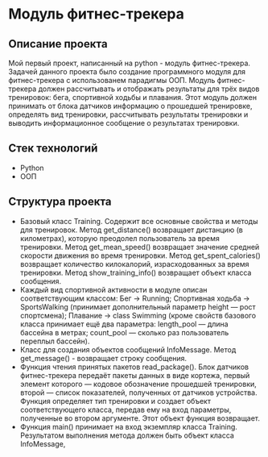# Модуль фитнес-трекера

## Описание проекта
Мой первый проект, написанный на python - модуль фитнес-трекера. Задачей данного проекта было создание программного модуля для фитнес-трекера с использованем парадигмы ООП.
Модуль фитнес-трекера должен рассчитывать и отображать результаты для трёх видов тренировок: бега, спортивной ходьбы и плавания. Этот модуль должен принимать от блока датчиков информацию о прошедшей тренировке, определять вид тренировки, рассчитывать результаты тренировки и выводить информационное сообщение о результатах тренировки.
## Стек технологий
- Python
- ООП

## Структура проекта
- Базовый класс Training. Содержит все основные свойства и методы для тренировок. Метод get_distance() возвращает дистанцию (в километрах), которую преодолел пользователь за время тренировки. Метод get_mean_speed() возвращает значение средней скорости движения во время тренировки. Метод get_spent_calories() возвращает количество килокалорий, израсходованных за время тренировки. Метод show_training_info() возвращает объект класса сообщения.
- Каждый вид спортивной активности в модуле описан соответствующим классом: Бег → Running; Спортивная ходьба → SportsWalking (принимает дополнительный параметр height — рост спортсмена); Плавание → class Swimming (кроме свойств базового класса принимает ещё два параметра: length_pool — длина бассейна в метрах; count_pool — сколько раз пользователь переплыл бассейн).
- Класс для создания объектов сообщений InfoMessage. Метод get_message() - возвращает строку сообщения.
- Функция чтения принятых пакетов read_package(). Блок датчиков фитнес-трекера передаёт пакеты данных в виде кортежа, первый элемент которого — кодовое обозначение прошедшей тренировки, второй — список показателей, полученных от датчиков устройства. Функция определяет тип тренировки и создает объект соответствующего класса, передав ему на вход параметры, полученные во втором аргументе. Этот объект функция возвращает.
- Функция main() принимает на вход экземпляр класса Training. Результатом выполнения метода должен быть объект класса InfoMessage, 
